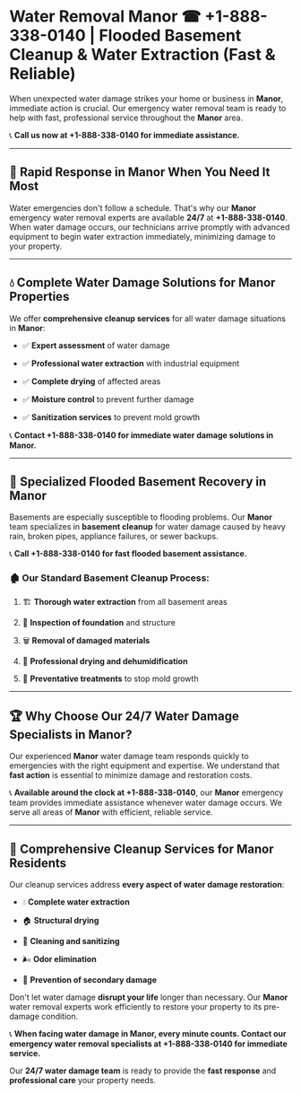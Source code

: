 # Water Removal Manor ☎ +1-888-338-0140 | Flooded Basement Cleanup & Water Extraction (Fast & Reliable)

When unexpected water damage strikes your home or business in **Manor**, immediate action is crucial. Our emergency water removal team is ready to help with fast, professional service throughout the **Manor** area. 

📞 **Call us now at +1-888-338-0140 for immediate assistance.**
---
## 🚀 Rapid Response in Manor When You Need It Most
Water emergencies don't follow a schedule. That's why our **Manor** emergency water removal experts are available **24/7** at **+1-888-338-0140**. When water damage occurs, our technicians arrive promptly with advanced equipment to begin water extraction immediately, minimizing damage to your property.
---
## 💧 Complete Water Damage Solutions for Manor Properties
We offer **comprehensive cleanup services** for all water damage situations in **Manor**:
- ✅ **Expert assessment** of water damage  
- ✅ **Professional water extraction** with industrial equipment  
- ✅ **Complete drying** of affected areas  
- ✅ **Moisture control** to prevent further damage  
- ✅ **Sanitization services** to prevent mold growth  
📞 **Contact +1-888-338-0140 for immediate water damage solutions in Manor.**
---
## 🌊 Specialized Flooded Basement Recovery in Manor
Basements are especially susceptible to flooding problems. Our **Manor** team specializes in **basement cleanup** for water damage caused by heavy rain, broken pipes, appliance failures, or sewer backups. 
📞 **Call +1-888-338-0140 for fast flooded basement assistance.**
### 🏚️ Our Standard Basement Cleanup Process:
1. 🏗️ **Thorough water extraction** from all basement areas  
2. 🔎 **Inspection of foundation** and structure  
3. 🗑️ **Removal of damaged materials**  
4. 💨 **Professional drying and dehumidification**  
5. 🚫 **Preventative treatments** to stop mold growth  
---
## 🏆 Why Choose Our 24/7 Water Damage Specialists in Manor?
Our experienced **Manor** water damage team responds quickly to emergencies with the right equipment and expertise. We understand that **fast action** is essential to minimize damage and restoration costs.
📞 **Available around the clock at +1-888-338-0140**, our **Manor** emergency team provides immediate assistance whenever water damage occurs. We serve all areas of **Manor** with efficient, reliable service.
---
## 🧹 Comprehensive Cleanup Services for Manor Residents
Our cleanup services address **every aspect of water damage restoration**:
- 💧 **Complete water extraction**  
- 🏠 **Structural drying**  
- 🧼 **Cleaning and sanitizing**  
- 🌬️ **Odor elimination**  
- 🚫 **Prevention of secondary damage**  
Don't let water damage **disrupt your life** longer than necessary. Our **Manor** water removal experts work efficiently to restore your property to its pre-damage condition.
📞 **When facing water damage in Manor, every minute counts. Contact our emergency water removal specialists at +1-888-338-0140 for immediate service.**
Our **24/7 water damage team** is ready to provide the **fast response** and **professional care** your property needs.
